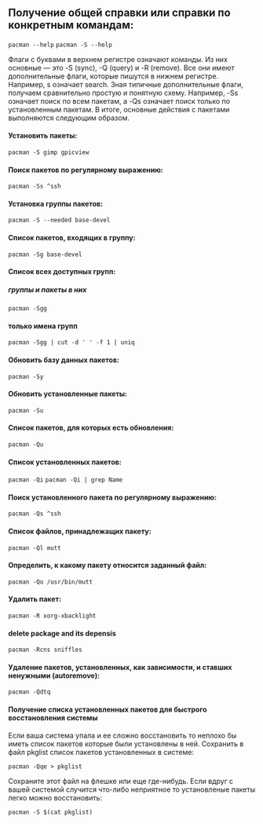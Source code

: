 ## Получение общей справки или справки по конкретным командам:
```pacman --help```
```pacman -S --help```

Флаги с буквами в верхнем регистре означают команды. Из них основные — это -S (sync), -Q (query) и -R (remove). Все они имеют дополнительные флаги, которые пишутся в нижнем регистре. Например, s означает search. Зная типичные дополнительные флаги, получаем сравнительно простую и понятную схему. Например, -Ss означает поиск по всем пакетам, а -Qs означает поиск только по установленным пакетам. В итоге, основные действия с пакетами выполняются следующим образом.

#### Установить пакеты:
```pacman -S gimp gpicview```

#### Поиск пакетов по регулярному выражению:
```pacman -Ss ^ssh```

#### Установка группы пакетов:
```pacman -S --needed base-devel```

#### Список пакетов, входящих в группу:
```pacman -Sg base-devel```

#### Список всех доступных групп:
##### группы и пакеты в них
```pacman -Sgg```
#### только имена групп
```pacman -Sgg | cut -d ' ' -f 1 | uniq```

#### Обновить базу данных пакетов:
```pacman -Sy```

#### Обновить установленные пакеты:
```pacman -Su```

#### Список пакетов, для которых есть обновления:
```pacman -Qu```

#### Список установленных пакетов:
```pacman -Qi```
```pacman -Qi | grep Name```

#### Поиск установленного пакета по регулярному выражению:
```pacman -Qs ^ssh```

#### Список файлов, принадлежащих пакету:
```pacman -Ql mutt```

#### Определить, к какому пакету относится заданный файл:
```pacman -Qo /usr/bin/mutt```

#### Удалить пакет:
```pacman -R xorg-xbacklight```

#### delete package and its depensis
```pacman -Rcns sniffles```

#### Удаление пакетов, установленных, как зависимости, и ставших ненужными (autoremove):
```pacman -Qdtq```


#### Получение списка установленных пакетов для быстрого восстановления системы

Если ваша система упала и ее сложно восстановить то неплохо бы иметь список пакетов которые были установлены в ней.
Сохранить в файл pkglist список пакетов установленных в системе:

```pacman -Qqe > pkglist```

Сохраните этот файл на флешке или еще где-нибудь.
Если вдруг с вашей системой случится что-либо неприятное то установленые пакеты легко можно восстановить:

```pacman -S $(cat pkglist)```
